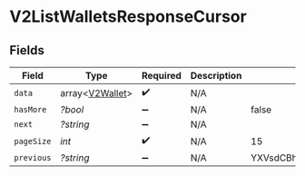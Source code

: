# V2ListWalletsResponseCursor


## Fields

| Field                                              | Type                                               | Required                                           | Description                                        | Example                                            |
| -------------------------------------------------- | -------------------------------------------------- | -------------------------------------------------- | -------------------------------------------------- | -------------------------------------------------- |
| `data`                                             | array<[V2Wallet](../../models/shared/V2Wallet.md)> | :heavy_check_mark:                                 | N/A                                                |                                                    |
| `hasMore`                                          | *?bool*                                            | :heavy_minus_sign:                                 | N/A                                                | false                                              |
| `next`                                             | *?string*                                          | :heavy_minus_sign:                                 | N/A                                                |                                                    |
| `pageSize`                                         | *int*                                              | :heavy_check_mark:                                 | N/A                                                | 15                                                 |
| `previous`                                         | *?string*                                          | :heavy_minus_sign:                                 | N/A                                                | YXVsdCBhbmQgYSBtYXhpbXVtIG1heF9yZXN1bHRzLol=       |